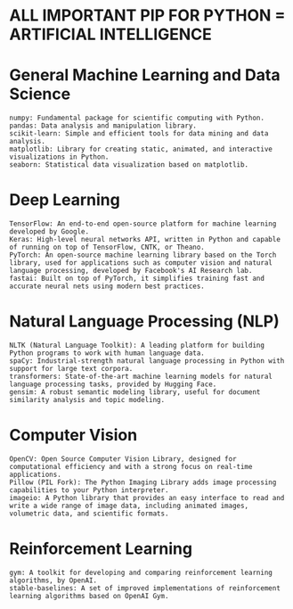 # ALL IMPORTANT PIP FOR PYTHON = ARTIFICIAL INTELLIGENCE

# General Machine Learning and Data Science

    numpy: Fundamental package for scientific computing with Python.
    pandas: Data analysis and manipulation library.
    scikit-learn: Simple and efficient tools for data mining and data analysis.
    matplotlib: Library for creating static, animated, and interactive visualizations in Python.
    seaborn: Statistical data visualization based on matplotlib.

# Deep Learning

    TensorFlow: An end-to-end open-source platform for machine learning developed by Google.
    Keras: High-level neural networks API, written in Python and capable of running on top of TensorFlow, CNTK, or Theano.
    PyTorch: An open-source machine learning library based on the Torch library, used for applications such as computer vision and natural language processing, developed by Facebook's AI Research lab.
    fastai: Built on top of PyTorch, it simplifies training fast and accurate neural nets using modern best practices.

# Natural Language Processing (NLP)

    NLTK (Natural Language Toolkit): A leading platform for building Python programs to work with human language data.
    spaCy: Industrial-strength natural language processing in Python with support for large text corpora.
    transformers: State-of-the-art machine learning models for natural language processing tasks, provided by Hugging Face.
    gensim: A robust semantic modeling library, useful for document similarity analysis and topic modeling.

# Computer Vision

    OpenCV: Open Source Computer Vision Library, designed for computational efficiency and with a strong focus on real-time applications.
    Pillow (PIL Fork): The Python Imaging Library adds image processing capabilities to your Python interpreter.
    imageio: A Python library that provides an easy interface to read and write a wide range of image data, including animated images, volumetric data, and scientific formats.

# Reinforcement Learning

    gym: A toolkit for developing and comparing reinforcement learning algorithms, by OpenAI.
    stable-baselines: A set of improved implementations of reinforcement learning algorithms based on OpenAI Gym.


